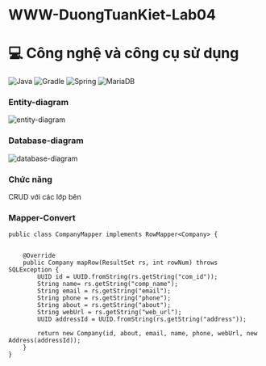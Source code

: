 # WWW-DuongTuanKiet-Lab04
# 💻 Công nghệ và công cụ sử dụng
![Java](https://img.shields.io/badge/java-%23ED8B00.svg?style=for-the-badge&logo=openjdk&logoColor=white) ![Gradle](https://img.shields.io/badge/Gradle-02303A.svg?style=for-the-badge&logo=Gradle&logoColor=white) ![Spring](https://img.shields.io/badge/spring-%236DB33F.svg?style=for-the-badge&logo=spring&logoColor=white)	![MariaDB](https://img.shields.io/badge/MariaDB-003545?style=for-the-badge&logo=mariadb&logoColor=white)

### Entity-diagram
![entity-diagram](https://github.com/user-attachments/assets/b3dff1c1-03a6-4b18-b78c-249176989dfa)


### Database-diagram
![database-diagram](https://github.com/user-attachments/assets/eb7a1ce4-85ca-4616-b463-c4431d6e35d8)

### Chức năng
CRUD với các lớp bên 

### Mapper-Convert
```
public class CompanyMapper implements RowMapper<Company> {


    @Override
    public Company mapRow(ResultSet rs, int rowNum) throws SQLException {
        UUID id = UUID.fromString(rs.getString("com_id"));
        String name= rs.getString("comp_name");
        String email = rs.getString("email");
        String phone = rs.getString("phone");
        String about = rs.getString("about");
        String webUrl = rs.getString("web_url");
        UUID addressId = UUID.fromString(rs.getString("address"));

        return new Company(id, about, email, name, phone, webUrl, new Address(addressId));
    }
}
```

